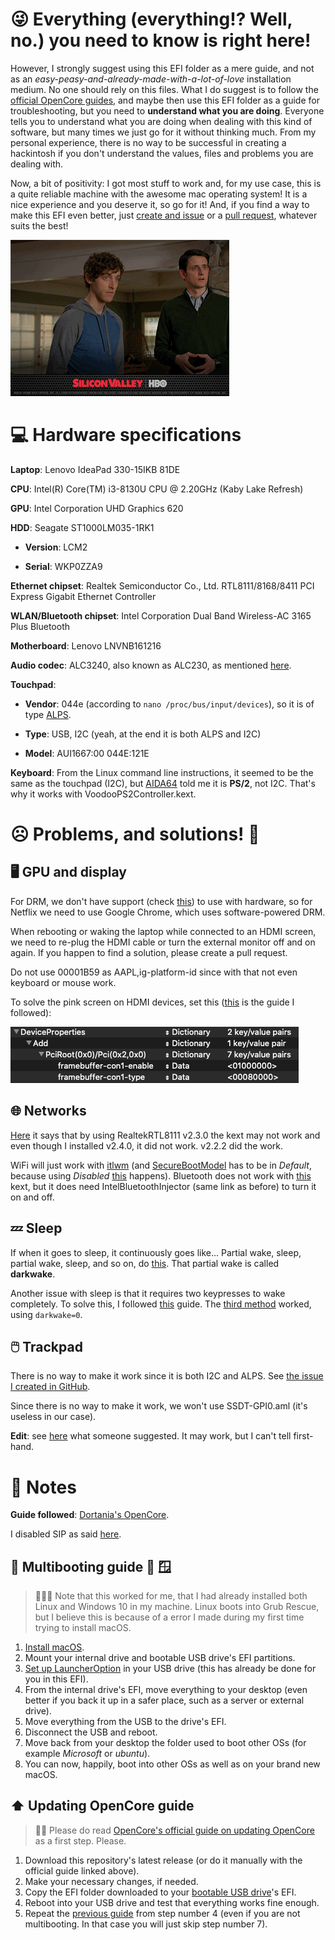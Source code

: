 # 😜 Everything (everything!? Well, no.) you need to know is right here!
However, I strongly suggest using this EFI folder as a mere guide, and not as an _easy-peasy-and-already-made-with-a-lot-of-love_ installation medium. No one should rely on this files. What I do suggest is to follow the [official OpenCore guides](https://dortania.github.io/getting-started/), and maybe then use this EFI folder as a guide for troubleshooting, but you need to **understand what you are doing**.
Everyone tells you to understand what you are doing when dealing with this kind of software, but many times we just go for it without thinking much. From my personal experience, there is no way to be successful in creating a hackintosh if you don't understand the values, files and problems you are dealing with.

Now, a bit of positivity: I got most stuff to work and, for my use case, this is a quite reliable machine with the awesome mac operating system! It is a nice experience and you deserve it, so go for it! And, if you find a way to make this EFI even better, just [create and issue](https://github.com/LucasDondo/Hackintosh-Lenovo-IdeaPad-330-15IKB-81DE/issues/new/choose) or a [pull request](https://github.com/LucasDondo/Hackintosh-Lenovo-IdeaPad-330-15IKB-81DE/compare), whatever suits the best!

![Booyah!](Resources/Booyah!.gif)

# 💻️ Hardware specifications

**Laptop**: Lenovo IdeaPad 330-15IKB 81DE

**CPU**: Intel(R) Core(TM) i3-8130U CPU @ 2.20GHz (Kaby Lake Refresh)

**GPU**: Intel Corporation UHD Graphics 620

**HDD**: Seagate ST1000LM035-1RK1

- **Version**: LCM2

- **Serial**: WKP0ZZA9

**Ethernet chipset**: Realtek Semiconductor Co., Ltd. RTL8111/8168/8411 PCI Express Gigabit Ethernet Controller

**WLAN/Bluetooth chipset**: Intel Corporation Dual Band Wireless-AC 3165 Plus Bluetooth

**Motherboard**: Lenovo LNVNB161216

**Audio codec**: ALC3240, also known as ALC230, as mentioned [here](https://www.reddit.com/r/hackintosh/comments/hzjb44/codec_finder/).

**Touchpad**:

- **Vendor**: 044e (according to `nano /proc/bus/input/devices`), so it is of type [ALPS](https://devicehunt.com/view/type/usb/vendor/044E).

- **Type**: USB, I2C (yeah, at the end it is both ALPS and I2C)

- **Model**: AUI1667:00 044E:121E

**Keyboard**: From the Linux command line instructions, it seemed to be the same as the touchpad (I2C), but [AIDA64](https://www.aida64.com/) told me it is **PS/2**, not I2C. That's why it works with VoodooPS2Controller.kext.

# ☹️ Problems, and solutions! 🙂

## 🖥️ GPU and display

For DRM, we don't have support (check [this](https://dortania.github.io/OpenCore-Post-Install/universal/drm.html#fixing-drm)) to use with hardware, so for Netflix we need to use Google Chrome, which uses software-powered DRM.

When rebooting or waking the laptop while connected to an HDMI screen, we need to re-plug the HDMI cable or turn the external monitor off and on again. If you happen to find a solution, please create a pull request.

Do not use 00001B59 as AAPL,ig-platform-id since with that not even keyboard or mouse work.

To solve the pink screen on HDMI devices, set this ([this](https://dortania.github.io/OpenCore-Post-Install/gpu-patching/intel-patching/connector.html) is the guide I followed):

![Pink screen on HDMI - Solution](<Resources/Pink screen on HDMI - Solution.png>)

## 🌐 Networks

[Here](https://dortania.github.io/OpenCore-Install-Guide/ktext.html#ethernet) it says that by using RealtekRTL8111 v2.3.0 the kext may not work and even though I installed v2.4.0, it did not work. v2.2.2 did the work.

WiFi will just work with [itlwm](https://github.com/OpenIntelWireless/itlwm) (and [SecureBootModel](https://dortania.github.io/OpenCore-Install-Guide/config-laptop.plist/kaby-lake.html#misc) has to be in _Default_, because using _Disabled_ [this](https://github.com/OpenIntelWireless/itlwm/issues/301) happens). Bluetooth does not work with [this](https://github.com/OpenIntelWireless/IntelBluetoothFirmware) kext, but it does need IntelBluetoothInjector (same link as before) to turn it on and off.

## 💤 Sleep

If when it goes to sleep, it continuously goes like... Partial wake, sleep, partial wake, sleep, and so on, do [this](https://dortania.github.io/OpenCore-Post-Install/usb/misc/instant-wake.html). That partial wake is called **darkwake**.

Another issue with sleep is that it requires two keypresses to wake completely. To solve this, I followed [this](https://dortania.github.io/OpenCore-Post-Install/usb/misc/keyboard.html) guide. The [third method](https://dortania.github.io/OpenCore-Post-Install/usb/misc/keyboard.html#method-3-configuring-darkwake) worked, using `darkwake=0`.

## 🖱️ Trackpad

There is no way to make it work since it is both I2C and ALPS. See [the issue I created in GitHub](https://github.com/VoodooI2C/VoodooI2C/issues/358#event-3638746641).

Since there is no way to make it work, we won't use SSDT-GPI0.aml (it's useless in our case).

**Edit**: see [here](https://github.com/VoodooI2C/VoodooI2C/issues/358#issuecomment-939154909) what someone suggested. It may work, but I can't tell first-hand.

# 📝 Notes

**Guide followed**: [Dortania's OpenCore](http://dortania.github.io).

I disabled SIP as said [here](https://dortania.github.io/OpenCore-Install-Guide/troubleshooting/extended/post-issues.html#disabling-sip).

## <a id="multibootingGuide">🍎 Multibooting guide 🐧 🪟</a>

> 🤷🏼‍♂️ Note that this worked for me, that I had already installed both Linux and Windows 10 in my machine. Linux boots into Grub Rescue, but I believe this is because of a error I made during my first time trying to install macOS.

1. [Install macOS](https://dortania.github.io/OpenCore-Install-Guide/).
2. Mount your internal drive and bootable USB drive's EFI partitions.
3. [Set up LauncherOption](https://dortania.github.io/OpenCore-Post-Install/multiboot/bootstrap.html) in your USB drive (this has already be done for you in this EFI).
4. From the internal drive's EFI, move everything to your desktop (even better if you back it up in a safer place, such as a server or external drive).
5. Move everything from the USB to the drive's EFI.
6. Disconnect the USB and reboot.
7. Move back from your desktop the folder used to boot other OSs (for example *Microsoft* or *ubuntu*).
8. You can now, happily, boot into other OSs as well as on your brand new macOS.

## ⬆️ Updating OpenCore guide

> 🙏🏼 Please do read [OpenCore's official guide on updating OpenCore](https://dortania.github.io/OpenCore-Post-Install/universal/update.html) as a first step. Please.

1. Download this repository's latest release (or do it manually with the official guide linked above).
2. Make your necessary changes, if needed.
3. Copy the EFI folder downloaded to your [bootable USB drive](https://dortania.github.io/OpenCore-Install-Guide/installer-guide/)'s EFI.
4. Reboot into your USB drive and test that everything works fine enough.
5. Repeat the [previous guide](#multibootingGuide) from step number 4 (even if you are not multibooting. In that case you will just skip step number 7).
